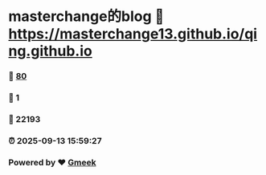 # masterchange的blog :link: https://masterchange13.github.io/qing.github.io 
### :page_facing_up: [80](https://masterchange13.github.io/qing.github.io/tag.html) 
### :speech_balloon: 1 
### :hibiscus: 22193 
### :alarm_clock: 2025-09-13 15:59:27 
### Powered by :heart: [Gmeek](https://github.com/Meekdai/Gmeek)
